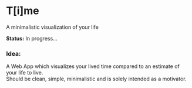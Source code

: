 # T[i]me
A minimalistic visualization of your life

**Status:** In progress...

### Idea:
A Web App which visualizes your lived time compared to an estimate of your life to live.  
Should be clean, simple, minimalistic and is solely intended as a motivator.

